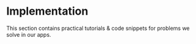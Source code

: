 # Implementation

This section contains practical tutorials & code snippets for problems we solve in our apps.